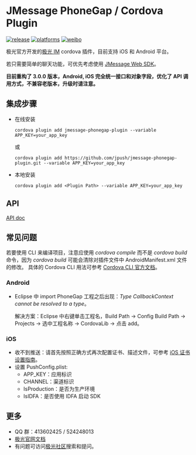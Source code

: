 # JMessage PhoneGap / Cordova Plugin

[![release](https://img.shields.io/badge/release-3.0.2-blue.svg)](https://github.com/jpush/jmessage-phonegap-plugin/releases)
[![platforms](https://img.shields.io/badge/platforms-iOS%7CAndroid-lightgrey.svg)](https://github.com/jpush/jmessage-phonegap-plugin)
[![weibo](https://img.shields.io/badge/weibo-JPush-blue.svg)](http://weibo.com/jpush?refer_flag=1001030101_&is_all=1)

极光官方开发的[极光 IM](https://docs.jiguang.cn/jmessage/guideline/jmessage_guide/) cordova 插件，目前支持 iOS 和 Android 平台。

若只需要简单的聊天功能，可优先考虑使用 [JMessage Web SDK](https://docs.jiguang.cn/jmessage/client/im_sdk_js_v2/)。

**目前重构了 3.0.0 版本，Android, iOS 完全统一接口和对象字段，优化了 API 调用方式，不兼容老版本，升级时请注意。**

## 集成步骤

- 在线安装

  ```shell
  cordova plugin add jmessage-phonegap-plugin --variable APP_KEY=your_app_key
  ```

  或

  ```shell
  cordova plugin add https://github.com/jpush/jmessage-phonegap-plugin.git --variable APP_KEY=your_app_key
  ```
- 本地安装

  ```shell
  cordova plugin add <Plugin Path> --variable APP_KEY=your_app_key
  ```

## API

[API doc](./doc/api.md)

## 常见问题

若要使用 CLI 来编译项目，注意应使用 *cordova compile* 而不是 *cordova build* 命令，因为 *cordova build* 可能会清除对插件文件中 AndroidManifest.xml 文件的修改。
具体的 Cordova CLI 用法可参考 [Cordova CLI 官方文档](https://cordova.apache.org/docs/en/latest/reference/cordova-cli/index.html)。

### Android

- Eclipse 中 import PhoneGap 工程之后出现：*Type CallbackContext cannot be resolved to a type*。

  解决方案：Eclipse 中右键单击工程名，Build Path -> Config Build Path -> Projects -> 选中工程名称 -> CordovaLib -> 点击 add。

### iOS

- 收不到推送：请首先按照正确方式再次配置证书、描述文件，可参考 [iOS 证书设置指南](https://docs.jiguang.cn/jpush/client/iOS/ios_cer_guide/)。
- 设置 PushConfig.plist:
  - APP_KEY：应用标识
  - CHANNEL：渠道标识
  - IsProduction：是否为生产环境
  - IsIDFA：是否使用 IDFA 启动 SDK

## 更多

- QQ 群：413602425 / 524248013
- [极光官网文档](http://docs.jiguang.cn/guideline/jmessage_guide/)
- 有问题可访问[极光社区](http://community.jiguang.cn/)搜索和提问。
